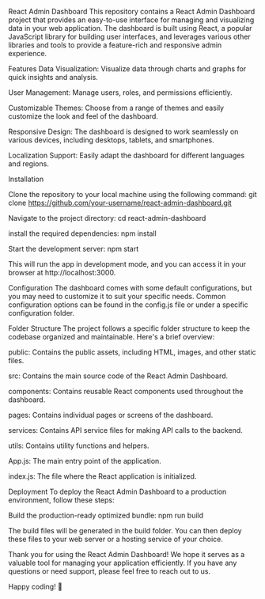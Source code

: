 React Admin Dashboard
This repository contains a React Admin Dashboard project that provides an easy-to-use interface for managing and visualizing data in your web application. The dashboard is built using React, a popular JavaScript library for building user interfaces, and leverages various other libraries and tools to provide a feature-rich and responsive admin experience.

Features
Data Visualization: Visualize data through charts and graphs for quick insights and analysis.

User Management: Manage users, roles, and permissions efficiently.

Customizable Themes: Choose from a range of themes and easily customize the look and feel of the dashboard.

Responsive Design: The dashboard is designed to work seamlessly on various devices, including desktops, tablets, and smartphones.

Localization Support: Easily adapt the dashboard for different languages and regions.

Installation

Clone the repository to your local machine using the following command:
git clone https://github.com/your-username/react-admin-dashboard.git

Navigate to the project directory:
cd react-admin-dashboard

install the required dependencies:
npm install

Start the development server:
npm start

This will run the app in development mode, and you can access it in your browser at http://localhost:3000.

Configuration
The dashboard comes with some default configurations, but you may need to customize it to suit your specific needs. Common configuration options can be found in the config.js file or under a specific configuration folder.

Folder Structure
The project follows a specific folder structure to keep the codebase organized and maintainable. Here's a brief overview:

public: Contains the public assets, including HTML, images, and other static files.

src: Contains the main source code of the React Admin Dashboard.

components: Contains reusable React components used throughout the dashboard.

pages: Contains individual pages or screens of the dashboard.

services: Contains API service files for making API calls to the backend.

utils: Contains utility functions and helpers.

App.js: The main entry point of the application.

index.js: The file where the React application is initialized.

Deployment
To deploy the React Admin Dashboard to a production environment, follow these steps:

Build the production-ready optimized bundle:
npm run build

The build files will be generated in the build folder. You can then deploy these files to your web server or a hosting service of your choice.

Thank you for using the React Admin Dashboard! We hope it serves as a valuable tool for managing your application efficiently. If you have any questions or need support, please feel free to reach out to us.

Happy coding! 🚀
